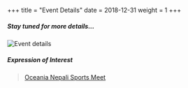 +++
title = "Event Details"
date = 2018-12-31
weight = 1
+++


##### **Stay tuned for more details...**

<div class="row">
<div class="col-md-7">
<img class="img-thumbnail mb-4" src="../.././img/ONSM-2020-Banner.jpg" alt="Event details">

##### **Expression of Interest**

<script type="text/javascript" src="https://form.jotform.com/jsform/203383630737860"></script>
</div>

<div class="col-md-4">

<div id="fb-root"></div>
<script async defer crossorigin="anonymous" src="https://connect.facebook.net/en_GB/sdk.js#xfbml=1&version=v9.0" nonce="Mli1jicx">
</script>
<div class="fb-page" data-href="https://www.facebook.com/OceaniaNepaliSportsMeet"
data-tabs="events" data-width="" data-height="1280" data-small-header="false"
data-adapt-container-width="true" data-hide-cover="false" data-show-facepile="true">
<blockquote cite="https://www.facebook.com/OceaniaNepaliSportsMeet" class="fb-xfbml-parse-ignore"><a
href="https://www.facebook.com/OceaniaNepaliSportsMeet">Oceania Nepali Sports Meet</a></blockquote>
</div>

</div>
</div>